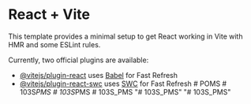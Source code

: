 # React + Vite

This template provides a minimal setup to get React working in Vite with HMR and some ESLint rules.

Currently, two official plugins are available:

- [@vitejs/plugin-react](https://github.com/vitejs/vite-plugin-react/blob/main/packages/plugin-react/README.md) uses [Babel](https://babeljs.io/) for Fast Refresh
- [@vitejs/plugin-react-swc](https://github.com/vitejs/vite-plugin-react-swc) uses [SWC](https://swc.rs/) for Fast Refresh
#   P O M S  
 #   1 0 3 S _ P M S  
 #   1 0 3 S _ P M S  
 #   1 0 3 S _ P M S  
 "# 103S_PMS" 
"# 103S_PMS" 
